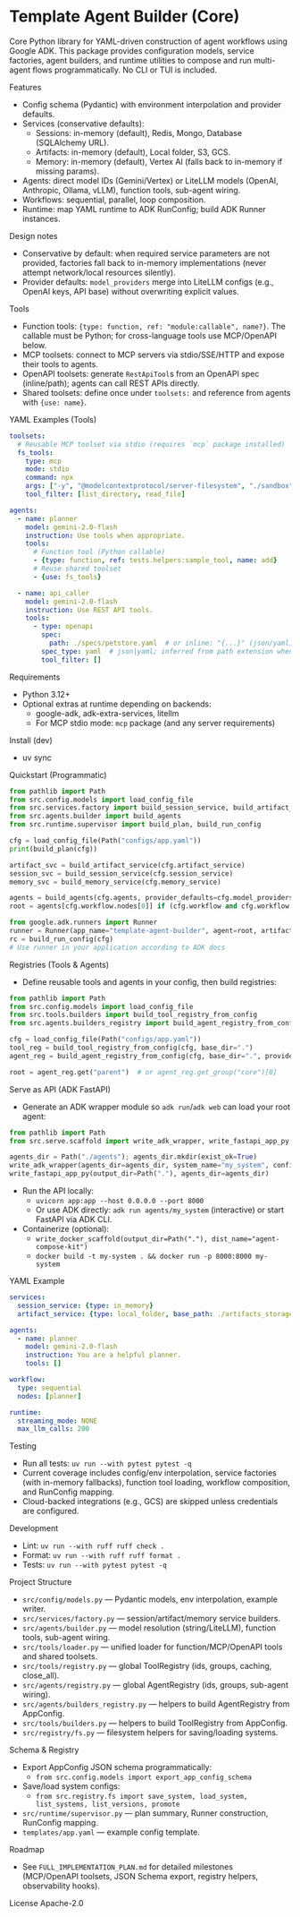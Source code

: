 Template Agent Builder (Core)
================================

Core Python library for YAML-driven construction of agent workflows using Google ADK. This package provides configuration models, service factories, agent builders, and runtime utilities to compose and run multi-agent flows programmatically. No CLI or TUI is included.

Features
- Config schema (Pydantic) with environment interpolation and provider defaults.
- Services (conservative defaults):
  - Sessions: in-memory (default), Redis, Mongo, Database (SQLAlchemy URL).
  - Artifacts: in-memory (default), Local folder, S3, GCS.
  - Memory: in-memory (default), Vertex AI (falls back to in-memory if missing params).
- Agents: direct model IDs (Gemini/Vertex) or LiteLLM models (OpenAI, Anthropic, Ollama, vLLM), function tools, sub-agent wiring.
- Workflows: sequential, parallel, loop composition.
- Runtime: map YAML runtime to ADK RunConfig; build ADK Runner instances.

Design notes
- Conservative by default: when required service parameters are not provided, factories fall back to in-memory implementations (never attempt network/local resources silently).
- Provider defaults: `model_providers` merge into LiteLLM configs (e.g., OpenAI keys, API base) without overwriting explicit values.

Tools
- Function tools: `{type: function, ref: "module:callable", name?}`. The callable must be Python; for cross-language tools use MCP/OpenAPI below.
- MCP toolsets: connect to MCP servers via stdio/SSE/HTTP and expose their tools to agents.
- OpenAPI toolsets: generate `RestApiTool`s from an OpenAPI spec (inline/path); agents can call REST APIs directly.
- Shared toolsets: define once under `toolsets:` and reference from agents with `{use: name}`.

YAML Examples (Tools)
```yaml
toolsets:
  # Reusable MCP toolset via stdio (requires `mcp` package installed)
  fs_tools:
    type: mcp
    mode: stdio
    command: npx
    args: ["-y", "@modelcontextprotocol/server-filesystem", "./sandbox"]
    tool_filter: [list_directory, read_file]

agents:
  - name: planner
    model: gemini-2.0-flash
    instruction: Use tools when appropriate.
    tools:
      # Function tool (Python callable)
      - {type: function, ref: tests.helpers:sample_tool, name: add}
      # Reuse shared toolset
      - {use: fs_tools}

  - name: api_caller
    model: gemini-2.0-flash
    instruction: Use REST API tools.
    tools:
      - type: openapi
        spec:
          path: ./specs/petstore.yaml  # or inline: "{...}" (json/yaml)
        spec_type: yaml  # json|yaml; inferred from path extension when omitted
        tool_filter: []
```

Requirements
- Python 3.12+
- Optional extras at runtime depending on backends:
  - google-adk, adk-extra-services, litellm
  - For MCP stdio mode: `mcp` package (and any server requirements)

Install (dev)
- uv sync

Quickstart (Programmatic)
```python
from pathlib import Path
from src.config.models import load_config_file
from src.services.factory import build_session_service, build_artifact_service, build_memory_service
from src.agents.builder import build_agents
from src.runtime.supervisor import build_plan, build_run_config

cfg = load_config_file(Path("configs/app.yaml"))
print(build_plan(cfg))

artifact_svc = build_artifact_service(cfg.artifact_service)
session_svc = build_session_service(cfg.session_service)
memory_svc = build_memory_service(cfg.memory_service)

agents = build_agents(cfg.agents, provider_defaults=cfg.model_providers)
root = agents[cfg.workflow.nodes[0]] if (cfg.workflow and cfg.workflow.nodes) else agents[cfg.agents[0].name]

from google.adk.runners import Runner
runner = Runner(app_name="template-agent-builder", agent=root, artifact_service=artifact_svc, session_service=session_svc, memory_service=memory_svc)
rc = build_run_config(cfg)
# Use runner in your application according to ADK docs
```

Registries (Tools & Agents)
- Define reusable tools and agents in your config, then build registries:
```python
from pathlib import Path
from src.config.models import load_config_file
from src.tools.builders import build_tool_registry_from_config
from src.agents.builders_registry import build_agent_registry_from_config

cfg = load_config_file(Path("configs/app.yaml"))
tool_reg = build_tool_registry_from_config(cfg, base_dir=".")
agent_reg = build_agent_registry_from_config(cfg, base_dir=".", provider_defaults=cfg.model_providers, tool_registry=tool_reg)

root = agent_reg.get("parent")  # or agent_reg.get_group("core")[0]
```

Serve as API (ADK FastAPI)
- Generate an ADK wrapper module so `adk run`/`adk web` can load your root agent:
```python
from pathlib import Path
from src.serve.scaffold import write_adk_wrapper, write_fastapi_app_py, write_docker_scaffold

agents_dir = Path("./agents"); agents_dir.mkdir(exist_ok=True)
write_adk_wrapper(agents_dir=agents_dir, system_name="my_system", config_path=Path("configs/app.yaml"), package_import="src", copy_config=True)
write_fastapi_app_py(output_dir=Path("."), agents_dir=agents_dir)
```
- Run the API locally:
  - `uvicorn app:app --host 0.0.0.0 --port 8000`
  - Or use ADK directly: `adk run agents/my_system` (interactive) or start FastAPI via ADK CLI.
- Containerize (optional):
  - `write_docker_scaffold(output_dir=Path("."), dist_name="agent-compose-kit")`
  - `docker build -t my-system . && docker run -p 8000:8000 my-system`

YAML Example
```yaml
services:
  session_service: {type: in_memory}
  artifact_service: {type: local_folder, base_path: ./artifacts_storage}

agents:
  - name: planner
    model: gemini-2.0-flash
    instruction: You are a helpful planner.
    tools: []

workflow:
  type: sequential
  nodes: [planner]

runtime:
  streaming_mode: NONE
  max_llm_calls: 200
```

Testing
- Run all tests: `uv run --with pytest pytest -q`
- Current coverage includes config/env interpolation, service factories (with in-memory fallbacks), function tool loading, workflow composition, and RunConfig mapping.
- Cloud-backed integrations (e.g., GCS) are skipped unless credentials are configured.

Development
- Lint: `uv run --with ruff ruff check .`
- Format: `uv run --with ruff ruff format .`
- Tests: `uv run --with pytest pytest -q`

Project Structure
- `src/config/models.py` — Pydantic models, env interpolation, example writer.
- `src/services/factory.py` — session/artifact/memory service builders.
- `src/agents/builder.py` — model resolution (string/LiteLLM), function tools, sub-agent wiring.
- `src/tools/loader.py` — unified loader for function/MCP/OpenAPI tools and shared toolsets.
- `src/tools/registry.py` — global ToolRegistry (ids, groups, caching, close_all).
- `src/agents/registry.py` — global AgentRegistry (ids, groups, sub-agent wiring).
- `src/agents/builders_registry.py` — helpers to build AgentRegistry from AppConfig.
- `src/tools/builders.py` — helpers to build ToolRegistry from AppConfig.
- `src/registry/fs.py` — filesystem helpers for saving/loading systems.

Schema & Registry
- Export AppConfig JSON schema programmatically:
  - `from src.config.models import export_app_config_schema`
- Save/load system configs:
  - `from src.registry.fs import save_system, load_system, list_systems, list_versions, promote`
- `src/runtime/supervisor.py` — plan summary, Runner construction, RunConfig mapping.
- `templates/app.yaml` — example config template.

Roadmap
- See `FULL_IMPLEMENTATION_PLAN.md` for detailed milestones (MCP/OpenAPI toolsets, JSON Schema export, registry helpers, observability hooks).

License
Apache-2.0
